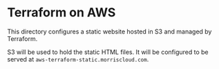 # Terraform on AWS

This directory configures a static website hosted in S3 and managed by Terraform.

S3 will be used to hold the static HTML files. It will be configured to be served at `aws-terraform-static.morriscloud.com`.
